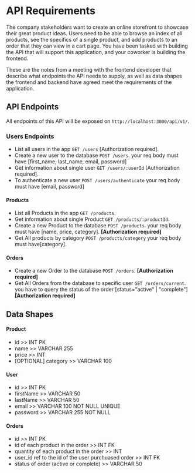 # API Requirements

The company stakeholders want to create an online storefront to showcase their great product ideas. Users need to be able to browse an index of all products, see the specifics of a single product, and add products to an order that they can view in a cart page. You have been tasked with building the API that will support this application, and your coworker is building the frontend.

These are the notes from a meeting with the frontend developer that describe what endpoints the API needs to supply, as well as data shapes the frontend and backend have agreed meet the requirements of the application.

## API Endpoints

All endpoints of this API will be exposed on `http://localhost:3000/api/v1/`.

### Users Endpoints

- List all users in the app `GET /users` [Authorization required].
- Create a new user to the database `POST /users`. your req body must have [first_name, last_name, email, password]
- Get information about single user `GET /users/:userId` [Authorization required].
- To authenticate a new user `POST /users/authenticate` your req body must have [email, password]

#### Products

- List all Products in the app `GET /products`.
- Get information about single Product `GET /products/:productId`.
- Create a new Product to the database `POST /products`. your req body must have [name, price, category]. **[Authorization required]**
- Get All products by category `POST /products/category` your req body must have[category].

#### Orders

- Create a new Order to the database `POST /orders`. **[Authorization required]**
- Get All Orders from the database to specific user `GET /orders/current`. you have to query the status of the order [status="active" | "complete"] **[Authorization required]**

## Data Shapes

#### Product

- id >> INT PK
- name >> VARCHAR 255
- price >> INT
- [OPTIONAL] category >> VARCHAR 100

#### User

- id >> INT PK
- firstName >> VARCHAR 50
- lastName >> VARCHAR 50
- email >> VARCHAR 100 NOT NULL UNIQUE
- password >> VARCHAR 255 NOT NULL

#### Orders

- id >> INT PK
- id of each product in the order >> INT FK
- quantity of each product in the order >> INT
- user_id ref to the id of the user purchuased order >> INT FK
- status of order (active or complete) >> VARCHAR 50
